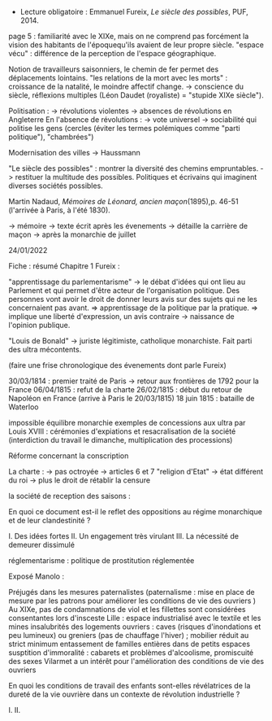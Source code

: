 - Lecture obligatoire : Emmanuel Fureix, *Le siècle des possibles*, PUF, 2014.

page 5 : familiarité avec le XIXe, mais on ne comprend pas forcément la vision des habitants de l'époquequ'ils avaient de leur propre siècle. 
"espace vécu" : différence de la perception de l'espace géographique. 

Notion de travailleurs saisonniers, le chemin de fer permet des déplacements lointains. 
"les relations de la mort avec les morts" : croissance de la natalité, le moindre affectif change. 
-> conscience du siècle, réflexions multiples (Léon Daudet (royaliste) = "stupide XIXe siècle").

Politisation : 
-> révolutions violentes 
-> absences de révolutions en Angleterre
En l'absence de révolutions : 
-> vote universel 
-> sociabilité qui politise les gens (cercles (éviter les termes polémiques comme "parti politique"), "chambrées")

Modernisation des villes -> Haussmann

"Le siècle des possibles" : montrer la diversité des chemins empruntables.
-> restituer la multitude des possibles. 
Politiques et écrivains qui imaginent diverses sociétés possibles. 

Martin Nadaud, *Mémoires de Léonard, ancien maçon*(1895),p. 46-51 (l'arrivée à Paris, à l'été 1830). 

-> mémoire
-> texte écrit après les évenements
-> détaille la carrière de maçon
-> après la monarchie de juillet

24/01/2022 

Fiche : résumé 
Chapitre 1  Fureix : 

"apprentissage du parlementarisme" -> le débat d'idées qui ont lieu au Parlement et qui permet d'être acteur de l'organisation politique. Des personnes vont avoir le droit de donner leurs avis sur des sujets qui ne les concernaient pas avant. => apprentissage de la politique par la pratique. 
=> implique une liberté d'expression, un avis contraire -> naissance de l'opinion publique. 

"Louis de Bonald" -> juriste légitimiste, catholique monarchiste. Fait parti des ultra mécontents. 

(faire une frise chronologique des évenements dont parle Fureix)

30/03/1814 : premier traité de Paris -> retour aux frontières de 1792 pour la France 
06/04/1815 : refut de la charte
26/02/1815 : début du retour de Napoléon en France (arrive à Paris le 20/03/1815)
18 juin 1815 : bataille de Waterloo 

impossible équilibre monarchie 
exemples de concessions aux ultra par Louis XVIII : cérémonies d'expiations et resacralisation de la société (interdiction du travail le dimanche, multiplication des processions)

Réforme concernant la conscription 


La charte : 
-> pas octroyée 
-> articles 6 et 7 "religion d'Etat"
-> état différent du roi
-> plus le droit de rétablir la censure

la société de reception des saisons : 

En quoi ce document est-il le reflet des oppositions au régime monarchique et de leur clandestinité ?

I. Des idées fortes 
II. Un engagement très virulant 
III. La nécessité de demeurer dissimulé

réglementarisme : politique de prostitution réglementée 

Exposé Manolo : 

Préjugés dans les mesures paternalistes (paternalisme : mise en place de mesure par les patrons pour améliorer les conditions de vie des ouvriers )
Au XIXe, pas de condamnations de viol et les fillettes sont considérées consentantes lors d'insceste
Lille : espace industrialisé avec le textile et les mines 
insalubrités des logements ouvriers : caves (risques d'inondations et peu lumineux) ou greniers (pas de chauffage l'hiver) ; mobilier réduit au strict minimum 
entassement de familles entières dans de petits espaces 
susptition d'immoralité : cabarets et problèmes d'alcoolisme, promiscuité des sexes
Vilarmet a un intérêt pour l'amélioration des conditions de vie des ouvriers 

En quoi les conditions de travail des enfants sont-elles révélatrices de la dureté de la vie ouvrière dans un contexte de révolution industrielle ? 

I. 
II. 